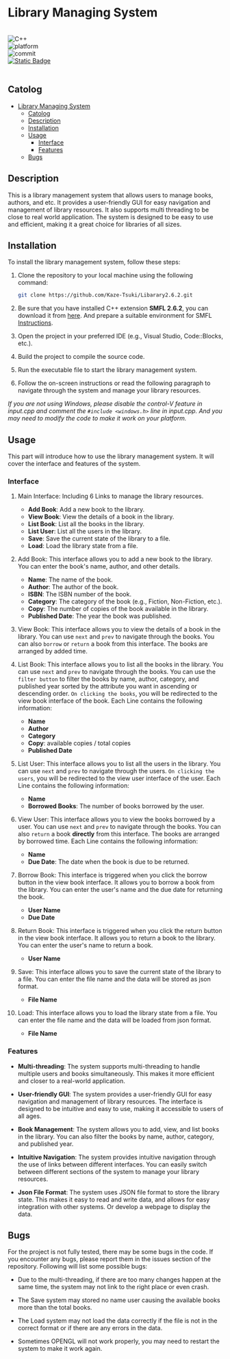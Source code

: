 # Library Managing System

<br>
<div>
    <img alt="C++" src="https://img.shields.io/badge/C++-14-%2300599C?logo=cplusplus">
</div>
<div>
    <img alt="platform" src="https://img.shields.io/badge/platform-Windows%20%7C%20Linux%20%7C%20macOS-blueviolet">
</div>
<div>
    <img alt="commit" src="https://img.shields.io/github/commit-activity/m/Kaze-Tsuki/Libarary2.6.2?color=%23ff69b4">
</div>
<div>
    <a href="https://github.com/Kaze-Tsuki/Libarary2.6.2">
    <img alt="Static Badge" src="https://img.shields.io/badge/GitHub-Link-%23B766AD"></a>

</div>
<br>

## Catolog
- [Library Managing System](#library-managing-system)
  - [Catolog](#catolog)
  - [Description](#description)
  - [Installation](#installation)
  - [Usage](#usage)
    - [Interface](#interface)
    - [Features](#features)
  - [Bugs](#bugs) 

## Description
This is a library management system that allows users to manage books, authors, and etc. It provides a user-friendly GUI for easy navigation and management of library resources. It also supports multi threading to be close to real world application. The system is designed to be easy to use and efficient, making it a great choice for libraries of all sizes.

## Installation
To install the library management system, follow these steps:

1. Clone the repository to your local machine using the following command:
   ```bash
   git clone https://github.com/Kaze-Tsuki/Libarary2.6.2.git
   ```
2. Be sure that you have installed C++ extension **SMFL 2.6.2**, you can download it from [here](https://www.sfml-dev.org/download.php). And prepare a suitable environment for SMFL [Instructions](https://www.sfml-dev.org/tutorials/2.6/).

3. Open the project in your preferred IDE (e.g., Visual Studio, Code::Blocks, etc.).

4. Build the project to compile the source code.

5. Run the executable file to start the library management system.

6. Follow the on-screen instructions or read the following paragraph to navigate through the system and manage your library resources.

*If you are not using Windows, please disable the control-V feature in input.cpp and comment the `#include <windows.h>` line in input.cpp. And you may need to modify the code to make it work on your platform.*

## Usage

This part will introduce how to use the library management system. It will cover the interface and features of the system.

### Interface

1. Main Interface: Including 6 Links to manage the library resources.
   - **Add Book**: Add a new book to the library.
   - **View Book**: View the details of a book in the library.
   - **List Book**: List all the books in the library.
   - **List User**: List all the users in the library.
   - **Save**: Save the current state of the library to a file.
   - **Load**: Load the library state from a file.

2. Add Book: This interface allows you to add a new book to the library. You can enter the book's name, author, and other details.
    - **Name**: The name of the book.
    - **Author**: The author of the book.
    - **ISBN**: The ISBN number of the book.
    - **Category**: The category of the book (e.g., Fiction, Non-Fiction, etc.).
    - **Copy**: The number of copies of the book available in the library.
    - **Published Date**: The year the book was published.

3. View Book: This interface allows you to view the details of a book in the library. You can use `next` and `prev` to navigate through the books. You can also `borrow` or `return` a book from this interface. The books are arranged by added time.

4. List Book: This interface allows you to list all the books in the library. You can use `next` and `prev` to navigate through the books. You can use the `filter button` to filter the books by name, author, category, and published year sorted by the attribute you want in ascending or descending order. `On clicking the books`, you will be redirected to the view book interface of the book.
Each Line contains the following information:
    - **Name**
    - **Author**
    - **Category**
    - **Copy**: available copies / total copies
    - **Published Date**

5. List User: This interface allows you to list all the users in the library. You can use `next` and `prev` to navigate through the users. `On clicking the users`, you will be redirected to the view user interface of the user.
Each Line contains the following information:
    - **Name**
    - **Borrowed Books**: The number of books borrowed by the user.

6. View User: This interface allows you to view the books borrowed by a user. You can use `next` and `prev` to navigate through the books. You can also `return` a book **directly** from this interface. The books are arranged by borrowed time.
Each Line contains the following information:
    - **Name**
    - **Due Date**: The date when the book is due to be returned.

7. Borrow Book: This interface is triggered when you click the borrow button in the view book interface. It allows you to borrow a book from the library. You can enter the user's name and the due date for returning the book.
    - **User Name**
    - **Due Date**

8. Return Book: This interface is triggered when you click the return button in the view book interface. It allows you to return a book to the library. You can enter the user's name to return a book.
    - **User Name**

9. Save: This interface allows you to save the current state of the library to a file. You can enter the file name and the data will be stored as json format.
    - **File Name**

10. Load: This interface allows you to load the library state from a file. You can enter the file name and the data will be loaded from json format.
    - **File Name**

### Features

- **Multi-threading**: The system supports multi-threading to handle multiple users and books simultaneously. This makes it more efficient and closer to a real-world application.

- **User-friendly GUI**: The system provides a user-friendly GUI for easy navigation and management of library resources. The interface is designed to be intuitive and easy to use, making it accessible to users of all ages.

- **Book Management**: The system allows you to add, view, and list books in the library. You can also filter the books by name, author, category, and published year.

- **Intuitive Navigation**: The system provides intuitive navigation through the use of links between different interfaces. You can easily switch between different sections of the system to manage your library resources.

- **Json File Format**: The system uses JSON file format to store the library state. This makes it easy to read and write data, and allows for easy integration with other systems. Or develop a webpage to display the data.

## Bugs

For the project is not fully tested, there may be some bugs in the code. If you encounter any bugs, please report them in the issues section of the repository.
Following will list some possible bugs:

- Due to the multi-threading, if there are too many changes happen at the same time, the system may not link to the right place or even crash.

- The Save system may stored no name user causing the available books more than the total books.

- The Load system may not load the data correctly if the file is not in the correct format or if there are any errors in the data.

- Sometimes OPENGL will not work properly, you may need to restart the system to make it work again.